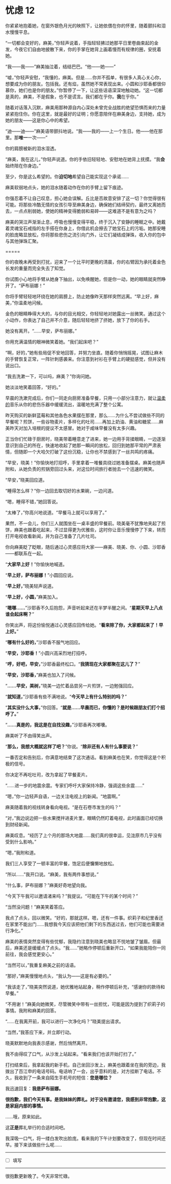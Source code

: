 # 忧虑 12

你紧紧地抱着她，在窗外银色月光的映照下，让她依偎在你的怀里，随着颤抖和泪水慢慢平息。

“一切都会变好的，麻美，”你轻声说着，手指轻轻拂过她那平日里卷曲束起的金发，今夜它们自由地披散下来，你的手掌在她背上画着慢而有规律的圈，安抚着她。

“我——我——”麻美抽泣着，结结巴巴。“他——她——”

“嘘，”你轻声安慰，“我懂的，麻美。但是……你并不孤单，有很多人真心关心你，想要成为你的朋友。包括我。还有焰，虽然她不常表现出来。小圆和沙耶香都很仰慕你，她们也是你的朋友。”你暂停了一下，让这些话语深深地触动她。“这一切都是真的，麻美，不是假象，也不是谎言。我们都在乎你。**我**在乎你。”

随着对话落入沉默，麻美用那种源自内心深处未曾完全战胜的绝望恐惧而来的力量紧紧抱住你。你在这里，就是最好的证明；你愿意陪伴在麻美身边，支持她，成为她的朋友——这是你心中的希望。

“迪——迪——”麻美语带颤抖地说。“我——我的——上一个生日。他——他在那里。那**唯一**一次——”

你的肩膀被新的泪水湿透。

“麻美，我在这儿，”你轻声说道。你的手依旧轻轻地、安慰地在她背上抚摸。“我**会**始终陪在你身边。”

至少，你是这么希望的。你**迫切地**希望自己能实现这个承诺……

麻美软弱地点头，她的泪水随着动作在你的手臂上留下痕迹。

你强忍着不让自己叹息，担心她会误解。丘比是否故意安排了这一切？你觉得很有可能。将那些冷酷无情的女孩引导至麻美身边，确保她们结缔契约，最终又离她而去，一点点削弱她，使她的精神变得脆弱和易碎——这难道不是有意为之吗？

麻美的哭泣声渐渐止息，呼吸也慢慢变得平稳，终于沉入了安静的睡眠之中。她戴着灵魂宝石戒指的左手搭在你身上，你借此机会擦去了她宝石上的污垢。她那安睡的脸庞略显放松，你将那些悲伤之流引向门外，让它们凝结成弹珠，收入你的包中与其他弹珠汇聚。

\=====​

你的夜晚未再受到打扰，迎来了一个比平时更晚的清晨，你的右臂因为承托着金色长发的重量而完全失去了知觉。

你试图小心地将手臂从她身下抽出，以免唤醒她，但是你一动，她的眼睛就突然睁开了。“萨布丽娜！”

你将手臂轻轻地环绕在她的肩膀上，防止她像昨天那样突然远离。“早上好，麻美，”你温柔地问候。

金色的眼睛睁得大大的，与你的目光相交，你轻轻地对她露出一丝微笑。通过这个小动作，你表达了自己并不介意，随后轻轻地挤了挤她，放下了你的右手。

她没有离开。“……早安，萨布丽娜。”

你用充满温情的眼神微笑着她。“我们起床吧？”

“啊，好的，”她有些局促不安地回答，并努力坐直。随着你悄悄摇晃，试图让麻木的手臂恢复正常，一阵针刺感袭来。你注意到衬衫在手臂上的硬挺感觉，但并没有说出口。

“我去洗漱一下，可以吗，麻美？”你询问她。

她淡淡地笑着回答，“好的。”

早晨的洗漱完成后，你们一同走向厨房准备早餐，只用一小部分注意力，就让[温柔的](https://www.youtube.com/watch?v=PAu4TajHYLk)音乐从你的悲伤乐器中缓缓流出，温暖地充满了整个公寓。

昨天购买的新鲜蓝莓和其他各色水果摆在那里，那么……为什么不尝试做些不同的早餐呢？煎饼，一些谷物麦片，多样化的吐司……再加上奶油、黄油和糖浆……麻美昨天对加入培根的提议不太感冒。她对于咸味早餐没有太多兴趣。

正当你们忙碌于厨房时，晓美带着睡意走了进来，她一边用手背揉眼睛，一边逐渐意识到自己的所在，快速地收起了她那一瞬间的放松，回归到她那平常的严肃表情，但随即一个大哈欠打破了这份沉稳，让你也不禁感到了一丝共鸣的疼痛。

“早安，晓美！”你愉快地打招呼，手里拿着一堆餐具绕过她准备摆桌。麻美也随声附和，从她负责的煎锅旁回过头来，对这位时间旅行者抛去一个迅速的微笑。

“早安，”晓美回应道。

“睡得怎么样？”你一边回去取切好的水果碗，一边问道。

“嗯，睡得不错，”她回答说。

“太棒了，”你高兴地说道。“早餐马上就可以享用了。”

果然，不一会儿，你们三人就围坐在一桌丰盛的早餐前。晓美毫不犹豫地夹起了煎饼，麻美也跟着吃起来，不过显得更为优雅些，这时你让音乐慢慢停了下来，转而打开电视收看新闻，并为自己准备了几片吐司。

你向麻美眨了眨眼，随后通过心灵感应将大家——麻美、晓美、你、小圆、沙耶香——都联系在一起。

“**大家早上好！**”你愉快地喊道。

“**早上好，萨布丽娜！**”小圆回应说。

“**早上好，**”晓美轻声说道。

“**早上好，小圆，**”麻美加入。

“**嗯哪……**”沙耶香不久后抱怨，声音听起来还在半梦半醒之间。“**星期天早上八点谁会起床啊？**”

你笑出声，将这份愉悦通过心灵感应回传给她。“**看来除了你，大家都起来了！早上好。**”

“**哪有什么好的，**”沙耶香不服气地回应。

“**早安，沙耶香！**”小圆兴高采烈地打招呼。

“**哼，好吧，早安，**”沙耶香最终松口。“**我猜现在大家都聚在这儿了？**”

“**早安，沙耶香，**”麻美也加入了问候。

“**……早安，美树，**”晓美一边忙着品尝另一片煎饼，一边勉强回应。

“**就知道，**”沙耶香有些不满地说。“**今天早上有什么特别的吗？**”

“**其实没什么大事，**”你回答。“**就是……早晨而已，你懂的？是时候跟朋友们打个招呼了。**”

“**……真是的，我这是在自找没趣，**”沙耶香再次嘟囔。

麻美听了不由得笑出声。

“**那么，我想大概就这样了吧？**”你说。“**除非还有人有什么事要说？**”

一番否定和告别后，你满意地结束了这次通话。看到麻美也在笑，你觉得这是个积极的信号。

你决定不再吃吐司，改为拿起了早餐麦片。

“……进一步的地震余震。专家们呼吁大家保持冷静，强调这些余震……”

“嗯，”你一边轻声自语，一边关注电视上的新闻。“地震啊。”

麻美随着我的视线转身看向电视。“是在石卷市发生的吗？”

“对，”我边说边把一些水果搅拌进麦片里，眼睛仍然盯着电视，此时画面已经切换到财经新闻。

麻美叹息。“经历了上个月的那场大地震……我们真的很幸运，见泷原市几乎没有受到什么影响。”

“嗯，”我附和道。

我们三人享受了一顿丰富的早餐，饱足后便慵懒地放松。

“所以……”我开口说。“麻美，我有两件事想说。”

“什么事，萨布丽娜？”麻美好奇地望向我。

“今天下午我可以邀请渚来吗？”我提议。“可能在下午的某个时间？”

“当然没问题！”麻美笑着答应。

我点了点头，回以微笑。“好的，那就这样。嗯，还有一件事。织莉子和纪里香还在家里不能出门……我想我今天应该把他们剩下的东西送过去，他们可能也需要进行净化。”

麻美的表情突然变得有些忧郁，我隐约注意到晓美也略显不悦地皱了皱眉。但最后，麻美还是缓缓点了点头。“我……”她略作停顿后重新开口，“如果我能陪你一同前往，我会感觉更安心。”

“当然可以，”我重复麻美之前的话语。

“那好，”麻美慢慢地点头，“我认为——这是有必要的。”

“我该走了，”晓美突然说道，她优雅地站起身，稍作停顿后补充，“感谢你的款待和早餐。”

“不用谢！”麻美向她微笑，尽管微笑中带有一丝担忧，可能是因为提到了织莉子的事情。我附和麻美的回答。

“……在我离开前，我可以进行一次净化吗？”晓美提出请求。

“当然，”我答应下来，并立即行动。

晓美默默地向我表示感谢，然后悄然离开。

我不由得叹了口气，从沙发上站起来。“看来我们也该开始打扫了。”

打扫结束后，我拿起我的新手机，自己坐回沙发上，麻美也跟着坐在我的旁边，我拨出了百江申的电话号码。电话响了一会，出乎意料的是，对方挂断了电话。不久，我收到了一条来自陌生手机号的短信：**您是哪位？**

我迅速回复：**我是萨布丽娜。**

**很抱歉，我们今天有事。是我妹妹的葬礼。对于没有邀请您，我感到非常抱歉，这是家庭内部的事情。**

……哦，原来如此。

这**正是**葬礼举行的合适时间吧。

我深吸一口气，将一缕白发吹出脸庞。看来我的下午计划要改变了，但现在时间还早。接下来该做些什么呢……

---

- [ ] 填写

---

很抱歉更新晚了。今天非常忙碌。
